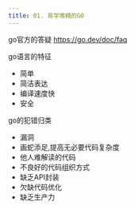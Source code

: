 ```yaml
---
title: 01. 易学难精的GO
---
```


go官方的答疑 <https://go.dev/doc/faq>

go语言的特征

- 简单
- 简洁表达
- 编译速度快
- 安全

go的犯错归类

- 漏洞
- 画蛇添足,提高无必要代码复杂度
- 他人难解读的代码
- 不良好的代码组织方式
- 缺乏API封装
- 欠缺代码优化
- 缺乏生产力
